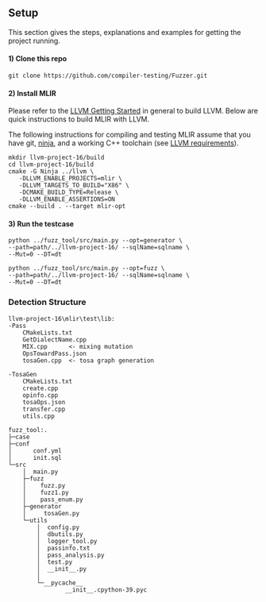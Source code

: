 ## Setup
This section gives the steps, explanations and examples for getting the project running.

#### 1) Clone this repo
```
git clone https://github.com/compiler-testing/Fuzzer.git
```

#### 2) Install MLIR
Please refer to the [LLVM Getting Started](https://llvm.org/docs/GettingStarted.html) in general to build LLVM. Below are quick instructions to build MLIR with LLVM.

The following instructions for compiling and testing MLIR assume that you have git, [ninja](https://ninja-build.org/), and a working C++ toolchain (see [LLVM requirements](https://llvm.org/docs/GettingStarted.html#requirements)).

```
mkdir llvm-project-16/build
cd llvm-project-16/build
cmake -G Ninja ../llvm \
   -DLLVM_ENABLE_PROJECTS=mlir \
   -DLLVM_TARGETS_TO_BUILD="X86" \
   -DCMAKE_BUILD_TYPE=Release \
   -DLLVM_ENABLE_ASSERTIONS=ON 
cmake --build . --target mlir-opt
```
#### 3) Run the testcase

```
python ../fuzz_tool/src/main.py --opt=generator \
--path=path/../llvm-project-16/ --sqlName=sqlname \
--Mut=0 --DT=dt
```
```
python ../fuzz_tool/src/main.py --opt=fuzz \
--path=path/../llvm-project-16/ --sqlName=sqlname \
--Mut=0 --DT=dt
```

### Detection Structure

``` 
llvm-project-16\mlir\test\lib:
-Pass
    CMakeLists.txt
    GetDialectName.cpp
    MIX.cpp      <- mixing mutation
    OpsTowardPass.json
    tosaGen.cpp  <- tosa graph generation
            
-TosaGen
    CMakeLists.txt
    create.cpp
    opinfo.cpp
    tosaOps.json
    transfer.cpp
    utils.cpp
```

```
fuzz_tool:.
├─case
├─conf
│      conf.yml
│      init.sql
└─src
    │  main.py
    ├─fuzz
    │    fuzz.py
    │    fuzz1.py
    │    pass_enum.py             
    ├─generator
    │     tosaGen.py          
    └─utils
        │  config.py
        │  dbutils.py
        │  logger_tool.py
        │  passinfo.txt
        │  pass_analysis.py
        │  test.py
        │  __init__.py
        │  
        └─__pycache__
                __init__.cpython-39.pyc
```